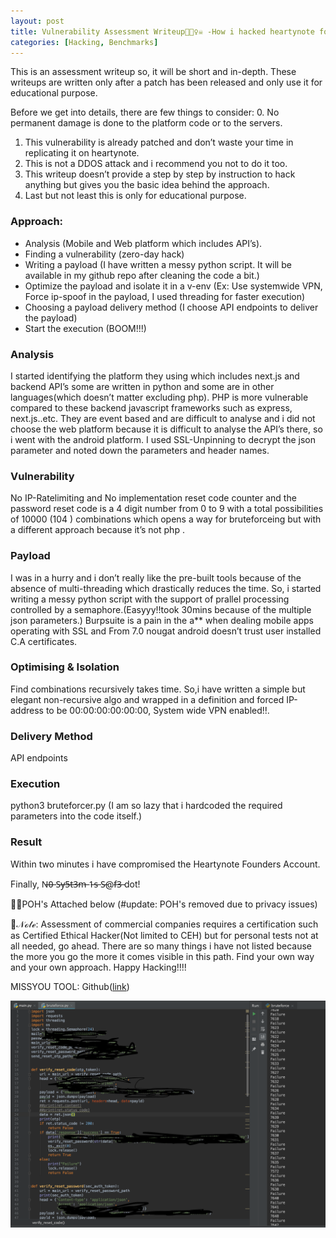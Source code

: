 ```yaml
---
layout: post
title: Vulnerability Assessment Writeup📄🕵️‍♀️☠️ -How i hacked heartynote for complete account takeover
categories: [Hacking, Benchmarks]
---
```

This is an assessment writeup so, it will be short and in-depth. These writeups are written only after a patch has been released and only use it for educational purpose.

Before we get into details, there are few things to consider:
0. No permanent damage is done to the platform code or to the servers.
1. This vulnerability is already patched and don’t waste your time in replicating it on heartynote.
2. This is not a DDOS attack and i recommend you not to do it too.
3. This writeup doesn’t provide a step by step by instruction to hack anything but gives you the basic idea behind the approach.
4. Last but not least this is only for educational purpose.


### Approach:
- Analysis (Mobile and Web platform which includes API’s).
- Finding a vulnerability (zero-day hack)
- Writing a payload (I have written a messy python script. It will be available in my github repo after cleaning the code a bit.)
- Optimize the payload and isolate it in a v-env (Ex: Use systemwide VPN, Force ip-spoof in the payload, I used threading for faster execution)
- Choosing a payload delivery method (I choose API endpoints to deliver the payload)
- Start the execution (BOOM!!!)

### Analysis
I started identifying the platform they using which includes next.js and backend API’s some are written in python and some are in other languages(which doesn’t matter excluding php). PHP is more vulnerable compared to these backend javascript frameworks such as express, next.js..etc. They are event based and are difficult to analyse and i did not choose the web platform because it is difficult to analyse the API’s there, so i went with the android platform. I used SSL-Unpinning to decrypt the json parameter and noted down the parameters and header names.

### Vulnerability
No IP-Ratelimiting and No implementation reset code counter and the password reset code is a 4 digit number from 0 to 9 with a total possibilities of 10000 (104 ) combinations which opens a way for bruteforceing but with a different approach because it’s not php .

### Payload
I was in a hurry and i don’t really like the pre-built tools because of the absence of multi-threading which drastically reduces the time. So, i started writing a messy python script with the support of prallel processing controlled by a semaphore.(Easyyy!!took 30mins because of the multiple json parameters.) Burpsuite is a pain in the a** when dealing mobile apps operating with SSL and From 7.0 nougat android doesn’t trust user installed C.A certificates.

### Optimising & Isolation
Find combinations recursively takes time. So,i have written a simple but elegant non-recursive algo and wrapped in a definition and forced IP-address to be 00:00:00:00:00:00, System wide VPN enabled!!.

### Delivery Method
API endpoints

### Execution
python3 bruteforcer.py (I am so lazy that i hardcoded the required parameters into the code itself.)

### Result
Within two minutes i have compromised the Heartynote Founders Account.

Finally, N̶0̶ S̶y̶5̶t̶3̶m̶ 1̶s̶ S̶@f̶3̶ dot!

📎📎POH's Attached below (#update: POH's removed due to privacy issues)

📄𝒩ℴ𝓉ℯ: Assessment of commercial companies requires a certification such as Certified Ethical Hacker(Not limited to CEH) but for personal tests not at all needed, go ahead. There are so many things i have not listed because the more you go the more it comes visible in this path. Find your own way and your own approach. Happy Hacking!!!!

MISSYOU TOOL: Github([link](https://github.com/CodeBreaker444/MissYou-A-tool-to-bruteforce-4-digit-pin-OTP-using-API-endpoints))

![](/images/2019-08-01-How-i-hacked-heartynote-1.png)